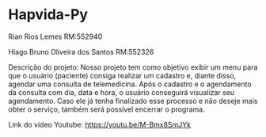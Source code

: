 # Hapvida-Py
Rian Rios Lemes
RM:552940

Hiago Bruno Oliveira dos Santos
RM:552326

Descrição do projeto: Nosso projeto tem como objetivo exibir um menu para que o usuário (paciente) consiga realizar um cadastro e, diante disso, agendar uma consulta de telemedicina. Após o cadastro e o agendamento da consulta com dia, data e hora, o usuário conseguirá visualizar seu agendamento. Caso ele já tenha finalizado esse processo e não deseje mais obter o serviço, também será possível encerrar o programa.

Link do vídeo Youtube: https://youtu.be/M-Bmx8SmJYk
